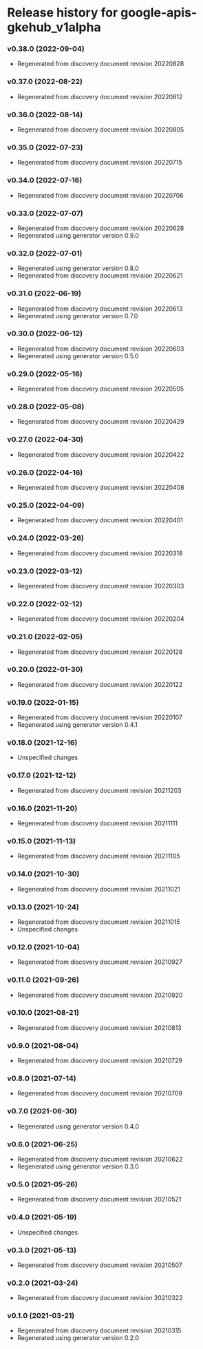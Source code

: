 # Release history for google-apis-gkehub_v1alpha

### v0.38.0 (2022-09-04)

* Regenerated from discovery document revision 20220828

### v0.37.0 (2022-08-22)

* Regenerated from discovery document revision 20220812

### v0.36.0 (2022-08-14)

* Regenerated from discovery document revision 20220805

### v0.35.0 (2022-07-23)

* Regenerated from discovery document revision 20220715

### v0.34.0 (2022-07-16)

* Regenerated from discovery document revision 20220706

### v0.33.0 (2022-07-07)

* Regenerated from discovery document revision 20220628
* Regenerated using generator version 0.9.0

### v0.32.0 (2022-07-01)

* Regenerated using generator version 0.8.0
* Regenerated from discovery document revision 20220621

### v0.31.0 (2022-06-19)

* Regenerated from discovery document revision 20220613
* Regenerated using generator version 0.7.0

### v0.30.0 (2022-06-12)

* Regenerated from discovery document revision 20220603
* Regenerated using generator version 0.5.0

### v0.29.0 (2022-05-16)

* Regenerated from discovery document revision 20220505

### v0.28.0 (2022-05-08)

* Regenerated from discovery document revision 20220429

### v0.27.0 (2022-04-30)

* Regenerated from discovery document revision 20220422

### v0.26.0 (2022-04-16)

* Regenerated from discovery document revision 20220408

### v0.25.0 (2022-04-09)

* Regenerated from discovery document revision 20220401

### v0.24.0 (2022-03-26)

* Regenerated from discovery document revision 20220318

### v0.23.0 (2022-03-12)

* Regenerated from discovery document revision 20220303

### v0.22.0 (2022-02-12)

* Regenerated from discovery document revision 20220204

### v0.21.0 (2022-02-05)

* Regenerated from discovery document revision 20220128

### v0.20.0 (2022-01-30)

* Regenerated from discovery document revision 20220122

### v0.19.0 (2022-01-15)

* Regenerated from discovery document revision 20220107
* Regenerated using generator version 0.4.1

### v0.18.0 (2021-12-16)

* Unspecified changes

### v0.17.0 (2021-12-12)

* Regenerated from discovery document revision 20211203

### v0.16.0 (2021-11-20)

* Regenerated from discovery document revision 20211111

### v0.15.0 (2021-11-13)

* Regenerated from discovery document revision 20211105

### v0.14.0 (2021-10-30)

* Regenerated from discovery document revision 20211021

### v0.13.0 (2021-10-24)

* Regenerated from discovery document revision 20211015
* Unspecified changes

### v0.12.0 (2021-10-04)

* Regenerated from discovery document revision 20210927

### v0.11.0 (2021-09-26)

* Regenerated from discovery document revision 20210920

### v0.10.0 (2021-08-21)

* Regenerated from discovery document revision 20210813

### v0.9.0 (2021-08-04)

* Regenerated from discovery document revision 20210729

### v0.8.0 (2021-07-14)

* Regenerated from discovery document revision 20210709

### v0.7.0 (2021-06-30)

* Regenerated using generator version 0.4.0

### v0.6.0 (2021-06-25)

* Regenerated from discovery document revision 20210622
* Regenerated using generator version 0.3.0

### v0.5.0 (2021-05-26)

* Regenerated from discovery document revision 20210521

### v0.4.0 (2021-05-19)

* Unspecified changes

### v0.3.0 (2021-05-13)

* Regenerated from discovery document revision 20210507

### v0.2.0 (2021-03-24)

* Regenerated from discovery document revision 20210322

### v0.1.0 (2021-03-21)

* Regenerated from discovery document revision 20210315
* Regenerated using generator version 0.2.0

